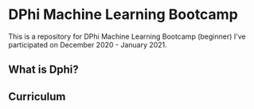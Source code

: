 # DPhi Machine Learning Bootcamp
This is a repository for DPhi Machine Learning Bootcamp (beginner) I've participated on December 2020 - January 2021.

## What is Dphi?

##  Curriculum
